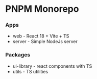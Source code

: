 # PNPM Monorepo

### Apps

- web - React 18 + Vite + TS
- server - Simple NodeJs server

### Packages

- ui-library - react components with TS
- utils - TS utilities
